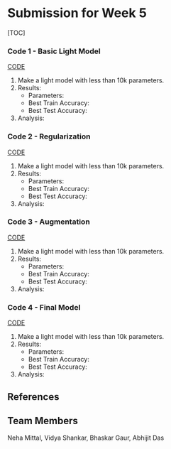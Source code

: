 # Submission for Week 5
[TOC]



### Code 1 - Basic Light Model

[CODE]()

1. Make a light model with less than 10k parameters.
2. Results:
   - Parameters: 
   - Best Train Accuracy:
   - Best Test Accuracy:
3. Analysis: 



### Code 2 - Regularization

[CODE]()

1. Make a light model with less than 10k parameters.
2. Results:
   - Parameters: 
   - Best Train Accuracy:
   - Best Test Accuracy:
3. Analysis: 



### Code 3 - Augmentation

[CODE]()

1. Make a light model with less than 10k parameters.
2. Results:
   - Parameters: 
   - Best Train Accuracy:
   - Best Test Accuracy:
3. Analysis: 



### Code 4 - Final Model

[CODE]()

1. Make a light model with less than 10k parameters.
2. Results:
   - Parameters: 
   - Best Train Accuracy:
   - Best Test Accuracy:
3. Analysis: 



## References



## Team Members

Neha Mittal, Vidya Shankar, Bhaskar Gaur, Abhijit Das
